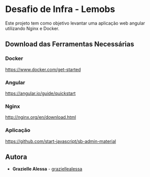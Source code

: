# Desafio de Infra - Lemobs

Este projeto tem como objetivo levantar uma aplicação web angular utilizando Nginx e Docker. 

## Download das Ferramentas Necessárias

### Docker
https://www.docker.com/get-started

### Angular
https://angular.io/guide/quickstart

### Nginx
http://nginx.org/en/download.html

### Aplicação
https://github.com/start-javascript/sb-admin-material


## Autora

* **Grazielle Alessa** - [graziellealessa](https://github.com/graziellealessa)

